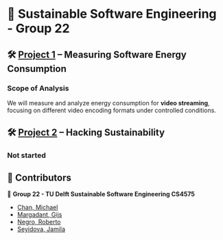 # 🌱 Sustainable Software Engineering - Group 22  

## 🛠 [Project 1](https://luiscruz.github.io/course_sustainableSE/2025/#project1) – Measuring Software Energy Consumption  

### **Scope of Analysis**
We will measure and analyze energy consumption for **video streaming**, focusing on different video encoding formats under controlled conditions.

## 🛠 [Project 2](https://luiscruz.github.io/course_sustainableSE/2025/#project2) – Hacking Sustainability  

### Not started

## 📢 Contributors  
👥 **Group 22 - TU Delft Sustainable Software Engineering CS4575**  
- [Chan, Michael](https://github.com/MichaelChan20)  
- [Margadant, Gijs](https://github.com/yourgithub)  
- [Negro, Roberto](https://github.com/RobertoN0)
- [Seyidova, Jamila](https://github.com/JamilaSeyidova) 
